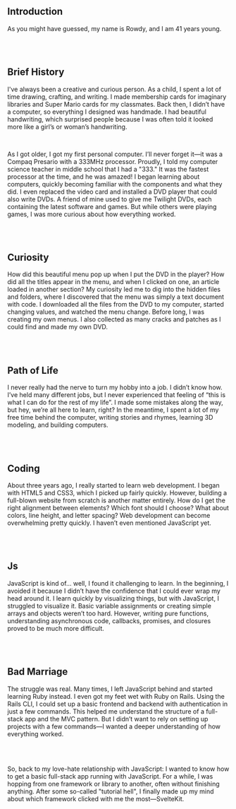 ## Introduction

As you might have guessed, my name is Rowdy, and I am 41 years young.

<br>
<br>

## Brief History

I've always been a creative and curious person. As a child, I spent a lot of time drawing, crafting, and writing. I made membership cards for imaginary libraries and Super Mario cards for my classmates. Back then, I didn’t have a computer, so everything I designed was handmade. I had beautiful handwriting, which surprised people because I was often told it looked more like a girl’s or woman’s handwriting.

<br>

As I got older, I got my first personal computer. I’ll never forget it—it was a Compaq Presario with a 333MHz processor. Proudly, I told my computer science teacher in middle school that I had a "333." It was the fastest processor at the time, and he was amazed! I began learning about computers, quickly becoming familiar with the components and what they did. I even replaced the video card and installed a DVD player that could also write DVDs. A friend of mine used to give me Twilight DVDs, each containing the latest software and games. But while others were playing games, I was more curious about how everything worked.

<br>
<br>

## Curiosity

How did this beautiful menu pop up when I put the DVD in the player? How did all the titles appear in the menu, and when I clicked on one, an article loaded in another section? My curiosity led me to dig into the hidden files and folders, where I discovered that the menu was simply a text document with code. I downloaded all the files from the DVD to my computer, started changing values, and watched the menu change. Before long, I was creating my own menus. I also collected as many cracks and patches as I could find and made my own DVD.

<br>
<br>

## Path of Life

I never really had the nerve to turn my hobby into a job. I didn’t know how. I’ve held many different jobs, but I never experienced that feeling of “this is what I can do for the rest of my life”. I made some mistakes along the way, but hey, we’re all here to learn, right? In the meantime, I spent a lot of my free time behind the computer, writing stories and rhymes, learning 3D modeling, and building computers.

<br>
<br>

## Coding

About three years ago, I really started to learn web development. I began with HTML5 and CSS3, which I picked up fairly quickly. However, building a full-blown website from scratch is another matter entirely. How do I get the right alignment between elements? Which font should I choose? What about colors, line height, and letter spacing? Web development can become overwhelming pretty quickly. I haven’t even mentioned JavaScript yet.

<br>
<br>

## Js

JavaScript is kind of… well, I found it challenging to learn. In the beginning, I avoided it because I didn’t have the confidence that I could ever wrap my head around it. I learn quickly by visualizing things, but with JavaScript, I struggled to visualize it. Basic variable assignments or creating simple arrays and objects weren’t too hard. However, writing pure functions, understanding asynchronous code, callbacks, promises, and closures proved to be much more difficult.

<br>
<br>

## Bad Marriage

The struggle was real. Many times, I left JavaScript behind and started learning Ruby instead. I even got my feet wet with Ruby on Rails. Using the Rails CLI, I could set up a basic frontend and backend with authentication in just a few commands. This helped me understand the structure of a full-stack app and the MVC pattern. But I didn’t want to rely on setting up projects with a few commands—I wanted a deeper understanding of how everything worked.

<br>
<br>

So, back to my love-hate relationship with JavaScript: I wanted to know how to get a basic full-stack app running with JavaScript. For a while, I was hopping from one framework or library to another, often without finishing anything. After some so-called "tutorial hell", I finally made up my mind about which framework clicked with me the most—SvelteKit.
